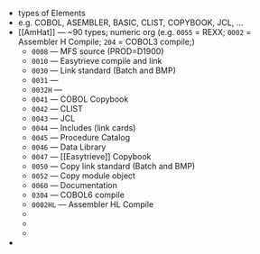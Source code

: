 - types of Elements
- e.g. COBOL, ASEMBLER, BASIC, CLIST, COPYBOOK, JCL, ...
- [[AmHat]] — ~90 types; numeric org (e.g. `0055` = REXX; `0002` = Assembler H Compile; `204` = COBOL3 compile;)
	- `0008` — MFS source (PROD=D1900)
	- `0010` — Easytrieve compile and link
	- `0030` — Link standard (Batch and BMP)
	- `0031` —
	- `0032H` —
	- `0041` — COBOL Copybook
	- `0042` — CLIST
	- `0043` — JCL
	- `0044` — Includes (link cards)
	- `0045` — Procedure Catalog
	- `0046` — Data Library
	- `0047` — [[Easytrieve]] Copybook
	- `0050` — Copy link standard (Batch and BMP)
	- `0052` — Copy module object
	- `0060` — Documentation
	- `0304` — COBOL6 compile
	- `0002HL` — Assembler HL Compile
	-
	-
	-
-